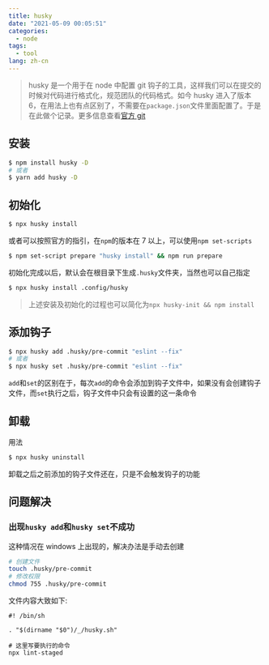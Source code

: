 ```yaml
---
title: husky
date: "2021-05-09 00:05:51"
categories:
  - node
tags:
  - tool
lang: zh-cn
---
```


> husky 是一个用于在 node 中配置 git 钩子的工具，这样我们可以在提交的时候对代码进行格式化，规范团队的代码格式。如今 husky 进入了版本 6，在用法上也有点区别了，不需要在`package.json`文件里面配置了。于是在此做个记录。更多信息查看[官方 git](https://github.com/typicode/husky)

## 安装

```bash
$ npm install husky -D
# 或者
$ yarn add husky -D
```

## 初始化

```bash
$ npx husky install
```

或者可以按照官方的指引，在`npm`的版本在 7 以上，可以使用`npm set-scripts`

```bash
$ npm set-script prepare "husky install" && npm run prepare
```

初始化完成以后，默认会在根目录下生成`.husky`文件夹，当然也可以自己指定

```bash
$ npx husky install .config/husky
```

> 上述安装及初始化的过程也可以简化为`npx husky-init && npm install`

## 添加钩子

```bash
$ npx husky add .husky/pre-commit "eslint --fix"
# 或者
$ npx husky set .husky/pre-commit "eslint --fix"
```

`add`和`set`的区别在于，每次`add`的命令会添加到钩子文件中，如果没有会创建钩子文件，而`set`执行之后，钩子文件中只会有设置的这一条命令

## 卸载

用法

```bash
$ npx husky uninstall
```

卸载之后之前添加的钩子文件还在，只是不会触发钩子的功能

## 问题解决

### 出现`husky add`和`husky set`不成功

这种情况在 windows 上出现的，解决办法是手动去创建

```bash
# 创建文件
touch .husky/pre-commit
# 修改权限
chmod 755 .husky/pre-commit
```

文件内容大致如下:

```shell
#! /bin/sh

. "$(dirname "$0")/_/husky.sh"

# 这里写要执行的命令
npx lint-staged
```

